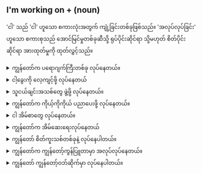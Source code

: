 ## I'm working on + (noun)

'ငါ' သည် 'ငါ' ဟူသော စကားလုံးအတွက် ကျုံ့ခြင်းတစ်ခုဖြစ်သည်။ 'အလုပ်လုပ်ခြင်း' ဟူသော စကားစုသည် အောင်မြင်မှုတစ်ခုဆီသို့ ရုပ်ပိုင်းဆိုင်ရာ သို့မဟုတ် စိတ်ပိုင်းဆိုင်ရာ အားထုတ်မှုကို ထုတ်လွှင့်သည်။

<details>
<summary>ကျွန်တော်က ပရောဂျက်ကြီးတစ်ခု လုပ်နေတယ်။</summary>
"I'm working on a big project."
</details>
<details>
<summary>ငါ့ခွေးကို လေ့ကျင့်ဖို့ လုပ်နေတယ်</summary>

"I'm working on training my dog."
</details>
<details>
<summary>သူငယ်ချင်းအသစ်တွေ ဖွဲ့ဖို့ လုပ်နေတယ်။</summary>

"I'm working on making new friends."
</details>
<details>
<summary>ကျွန်တော်က ကိုယ့်ကိုကိုယ် ပညာပေးဖို့ လုပ်နေတယ်။</summary>

"I'm working on educating myself."
</details>
<details>
<summary>ငါ အိမ်စာတွေ လုပ်နေတယ်။</summary>

"I'm working on my homework."
</details>
<details>
<summary>ကျွန်တော်က အိမ်ဆေးရေးလုပ်နေတယ်</summary>

"I am working on painting a house."
</details>
<details>
<summary>ကျွန်တော် စိတ်ကူးသစ်တစ်ခုနဲ့ လုပ်နေပါတယ်။</summary>

"I am working on a new idea."
</details>
<details>
<summary>ကျွန်​​တော်​က ကျွန်​​တော့်​ကွန်​ပြူတာမှာ အလုပ်​လုပ်​​နေတယ်​။</summary>

"I am working on my computer."
</details>
<details>
<summary>ကျွန်​​တော်​ ကျွန်​​တော့်​ဝဘ်​ဆိုက်​မှာ လုပ်​​နေပါတယ်​။</summary>

"I'm working on my website."
</details>
